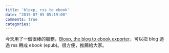```yaml
---
title: 'bloxp, rss to ebook'
date: "2015-07-05 05:19:00"
comments: true
categories: 
---
```

今天用了一個很棒的服務，[Bloxp, the blog to ebook exporter](http://www.bloxp.com/)，可以把 blog 透過 rss 轉成 ebook (epub)。很方便，推薦給大家。